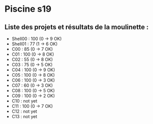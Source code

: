 # Piscine s19

## Liste des projets et résultats de la moulinette :

- Shell00 :	100		(0 -> 9 OK)
- Shell01 : 77		(1 -> 6 OK)
- C00 :		85		(0 -> 7 OK)
- C01 : 	100		(0 -> 8 OK)
- C02 : 	55		(0 -> 8 OK)
- C03 : 	75		(0 -> 5 OK)
- C04 : 	100		(0 -> 9 OK)
- C05 : 	100		(0 -> 8 OK)
- C06 : 	100		(0 -> 3 OK)
- C07 : 	60		(0 -> 3 OK)
- C08 : 	100		(0 -> 5 OK)
- C09 : 	100		(0 -> 2 OK)
- C10 : 	not yet
- C11 : 	100		(0 -> 7 OK)
- C12 : 	not yet
- C13 : 	not yet
